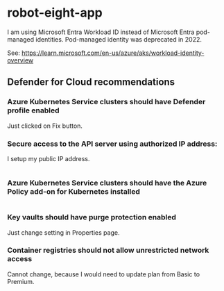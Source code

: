 # robot-eight-app

I am using Microsoft Entra Workload ID instead of Microsoft Entra pod-managed identities. Pod-managed identity was deprecated in 2022.

See: https://learn.microsoft.com/en-us/azure/aks/workload-identity-overview

## Defender for Cloud recommendations

### Azure Kubernetes Service clusters should have Defender profile enabled

Just clicked on Fix button.

### Secure access to the API server using authorized IP address:

I setup my public IP address.

```az aks update --resource-group rg-robot-eight-sbx-euw-01 --name aks-robot-eight-sbx-euw-01 --api-server-authorized-ip-ranges xxx.xxx.xxx.236/32
```

### Azure Kubernetes Service clusters should have the Azure Policy add-on for Kubernetes installed

```az provider register --namespace Microsoft.PolicyInsights
```

### Key vaults should have purge protection enabled

Just change setting in Properties page.

### Container registries should not allow unrestricted network access

Cannot change, because I would need to update plan from Basic to Premium.


